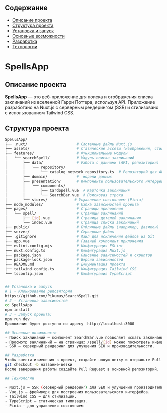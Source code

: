 ## Содержание

- [Описание проекта](#описание-проекта)
- [Структура проекта](#структура-проекта)
- [Установка и запуск](#установка)
- [Основные возможности](#основные-возможности)
- [Разработка](#разработка)
- [Технологии](#технологии)


# SpellsApp

## Описание проекта
**SpellsApp** — это веб-приложение для поиска и отображения списка заклинаний из вселенной Гарри Поттера, используя API. Приложение разработано на Nuxt.js с серверным рендерингом (SSR) и стилизовано с использованием Tailwind CSS.

## Структура проекта

```bash
SpellsApp/
├── .nuxt/                      # Системные файлы Nuxt.js
├── assets/                     # Статические ассеты (изображения, стили)
├── features/                   # Функциональные модули
│   └── searchSpell/            # Модуль поиска заклинаний
│       ├── data/               # Работа с данными (API, репозитории)
│       │   └── repository/
│       │       └── catalog_network_repository.ts  # Репозиторий для API заклинаний
│       ├── domain/             #  модели данных
│       ├── presentation/       # Компоненты пользовательского интерфейса
│       │   └── components/
│       │       ├── CardSpell.vue  # Карточка заклинания
│       │       └── SearchBar.vue  # Поисковая строка
│       └── stores/            # Управление состоянием (Pinia)
├── node_modules/               # Папка зависимостей проекта
├── pages/                      # Страницы приложения
│   └── spell/                  # Страницы заклинаний
│       ├── [id].vue            # Страница деталей заклинания
│       └── index.vue           # Страница списка заклинаний
├── public/                     # Публичные файлы (например, фавикон)
├── server/                     # Серверные файлы
├── .gitignore                  # Файл для исключения файлов из Git
├── app.vue                     # Главный компонент приложения
├── eslint.config.mjs           # Конфигурация ESLint
├── nuxt.config.ts              # Конфигурация Nuxt.js
├── package.json                # Описание зависимостей и скриптов
├── package-lock.json           # Версии зависимостей
├── README.md                   # Документация проекта
├── tailwind.config.ts          # Конфигурация Tailwind CSS
└── tsconfig.json               # Конфигурация TypeScript


## Установка и запуск
# 1 - Клонирование репозитория
https://github.com/Pikumus/SearchSpell.git
# 2 - Установка зависимостей
cd SpellsApp
npm install
# 3 - Запуск проекта:
npm run dev
Приложение будет доступно по адресу: http://localhost:3000

## Основные возможности
- Поиск заклинаний — компонент SearchBar.vue позволяет искать заклинания.
- Просмотр заклинаний — на страницах /spell/[id] можно посмотреть информацию о заклинании.
- SSR — серверный рендеринг для улучшения SEO и производительности.

## Разработка
Чтобы внести изменения в проект, создайте новую ветку и отправьте Pull Request:
git checkout -b название-ветки
После завершения работы создайте Pull Request в основной репозиторий.

## Технологии

- Nuxt.js — SSR (серверный рендеринг) для SEO и улучшения производительности.
- Vue.js — фреймворк для построения пользовательского интерфейса.
- Tailwind CSS — для стилизации.
- TypeScript — статическая типизация.
- Pinia — для управления состоянием.
